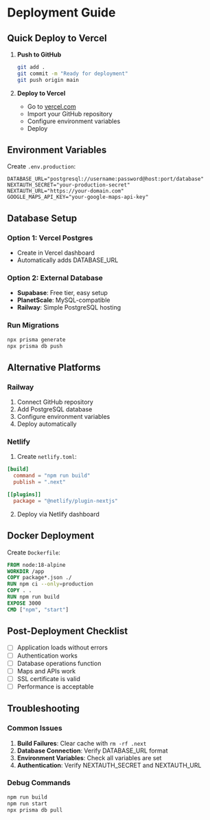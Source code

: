 # Deployment Guide

## Quick Deploy to Vercel

1. **Push to GitHub**

   ```bash
   git add .
   git commit -m "Ready for deployment"
   git push origin main
   ```

2. **Deploy to Vercel**
   - Go to [vercel.com](https://vercel.com)
   - Import your GitHub repository
   - Configure environment variables
   - Deploy

## Environment Variables

Create `.env.production`:

```env
DATABASE_URL="postgresql://username:password@host:port/database"
NEXTAUTH_SECRET="your-production-secret"
NEXTAUTH_URL="https://your-domain.com"
GOOGLE_MAPS_API_KEY="your-google-maps-api-key"
```

## Database Setup

### Option 1: Vercel Postgres

- Create in Vercel dashboard
- Automatically adds DATABASE_URL

### Option 2: External Database

- **Supabase**: Free tier, easy setup
- **PlanetScale**: MySQL-compatible
- **Railway**: Simple PostgreSQL hosting

### Run Migrations

```bash
npx prisma generate
npx prisma db push
```

## Alternative Platforms

### Railway

1. Connect GitHub repository
2. Add PostgreSQL database
3. Configure environment variables
4. Deploy automatically

### Netlify

1. Create `netlify.toml`:

```toml
[build]
  command = "npm run build"
  publish = ".next"

[[plugins]]
  package = "@netlify/plugin-nextjs"
```

2. Deploy via Netlify dashboard

## Docker Deployment

Create `Dockerfile`:

```dockerfile
FROM node:18-alpine
WORKDIR /app
COPY package*.json ./
RUN npm ci --only=production
COPY . .
RUN npm run build
EXPOSE 3000
CMD ["npm", "start"]
```

## Post-Deployment Checklist

- [ ] Application loads without errors
- [ ] Authentication works
- [ ] Database operations function
- [ ] Maps and APIs work
- [ ] SSL certificate is valid
- [ ] Performance is acceptable

## Troubleshooting

### Common Issues

1. **Build Failures**: Clear cache with `rm -rf .next`
2. **Database Connection**: Verify DATABASE_URL format
3. **Environment Variables**: Check all variables are set
4. **Authentication**: Verify NEXTAUTH_SECRET and NEXTAUTH_URL

### Debug Commands

```bash
npm run build
npm run start
npx prisma db pull
```
